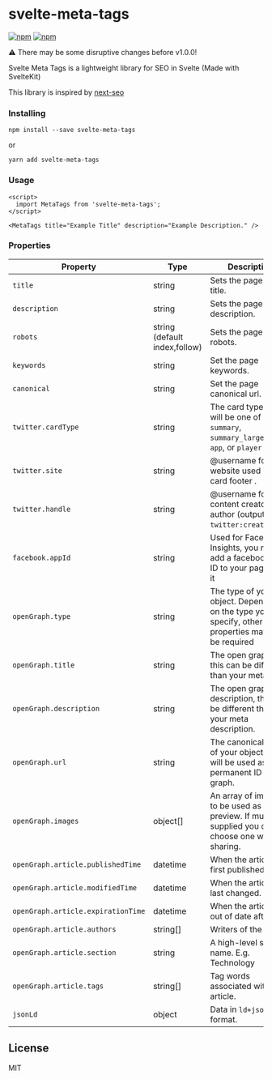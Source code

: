 # svelte-meta-tags

[![npm](https://img.shields.io/npm/v/svelte-meta-tags)](https://www.npmjs.com/package/svelte-meta-tags) [![npm](https://img.shields.io/npm/l/svelte-meta-tags)](https://opensource.org/licenses/MIT)

:warning: There may be some disruptive changes before v1.0.0!

Svelte Meta Tags is a lightweight library for SEO in Svelte (Made with SvelteKit)

This library is inspired by [next-seo](https://github.com/garmeeh/next-seo)

### Installing

```shell
npm install --save svelte-meta-tags
```

or

```shell
yarn add svelte-meta-tags
```

### Usage

```svelte
<script>
  import MetaTags from 'svelte-meta-tags';
</script>

<MetaTags title="Example Title" description="Example Description." />
```

### Properties

| Property                           | Type                          | Description                                                                                       |
| ---------------------------------- | ----------------------------- | ------------------------------------------------------------------------------------------------- |
| `title`                            | string                        | Sets the page meta title.                                                                         |
| `description`                      | string                        | Sets the page meta description.                                                                   |
| `robots`                           | string (default index,follow) | Sets the page meta robots.                                                                        |
| `keywords`                         | string                        | Set the page keywords.                                                                            |
| `canonical`                        | string                        | Set the page canonical url.                                                                       |
| `twitter.cardType`                 | string                        | The card type, which will be one of `summary`, `summary_large_image`, `app`, or `player`          |
| `twitter.site`                     | string                        | @username for the website used in the card footer .                                               |
| `twitter.handle`                   | string                        | @username for the content creator / author (outputs as `twitter:creator`)                         |
| `facebook.appId`                   | string                        | Used for Facebook Insights, you must add a facebook app ID to your page to for it                 |
| `openGraph.type`                   | string                        | The type of your object. Depending on the type you specify, other properties may also be required |
| `openGraph.title`                  | string                        | The open graph title, this can be different than your meta title.                                 |
| `openGraph.description`            | string                        | The open graph description, this can be different than your meta description.                     |
| `openGraph.url`                    | string                        | The canonical URL of your object that will be used as its permanent ID in the graph.              |
| `openGraph.images`                 | object[]                      | An array of images to be used as a preview. If multiple supplied you can choose one when sharing. |
| `openGraph.article.publishedTime`  | datetime                      | When the article was first published. .                                                           |
| `openGraph.article.modifiedTime`   | datetime                      | When the article was last changed.                                                                |
| `openGraph.article.expirationTime` | datetime                      | When the article is out of date after.                                                            |
| `openGraph.article.authors`        | string[]                      | Writers of the article.                                                                           |
| `openGraph.article.section`        | string                        | A high-level section name. E.g. Technology                                                        |
| `openGraph.article.tags`           | string[]                      | Tag words associated with this article.                                                           |
| `jsonLd`                           | object                        | Data in `ld+json` format.                                                                         |

## License

MIT
